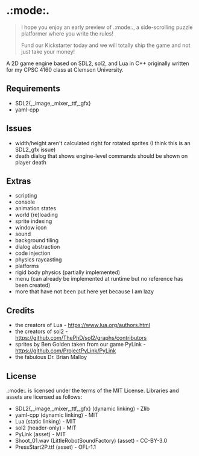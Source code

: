 # .:mode:.

> I hope you enjoy an early preview of .:mode:., a side-scrolling puzzle platformer where you write the rules!
> 
> Fund our Kickstarter today and we will totally ship the game and not just take your money!

A 2D game engine based on SDL2, sol2, and Lua in C++ originally written for my CPSC 4160 class at Clemson University.


## Requirements

* SDL2{,\_image,\_mixer,\_ttf,\_gfx}
* yaml-cpp


## Issues

* width/height aren't calculated right for rotated sprites (I think this is an SDL2\_gfx issue)
* death dialog that shows engine-level commands should be shown on player death


## Extras

* scripting
* console
* animation states
* world (re)loading
* sprite indexing
* window icon
* sound
* background tiling
* dialog abstraction
* code injection
* physics raycasting
* platforms
* rigid body physics (partially implemented)
* menu (can already be implemented at runtime but no reference has been created)
* more that have not been put here yet because I am lazy


## Credits

* the creators of Lua - https://www.lua.org/authors.html
* the creators of sol2 - https://github.com/ThePhD/sol2/graphs/contributors
* sprites by Ben Golden taken from our game PyLink - https://github.com/ProjectPyLink/PyLink
* the fabulous Dr. Brian Malloy


## License

.:mode:. is licensed under the terms of the MIT License. Libraries and assets are licensed as follows:

* SDL2{,\_image,\_mixer,\_ttf,\_gfx} (dynamic linking) - Zlib
* yaml-cpp (dynamic linking) - MIT
* Lua (static linking) - MIT
* sol2 (header-only) - MIT
* PyLink (asset) - MIT
* Shoot\_01.wav (LittleRobotSoundFactory) (asset) - CC-BY-3.0
* PressStart2P.ttf (asset) - OFL-1.1
